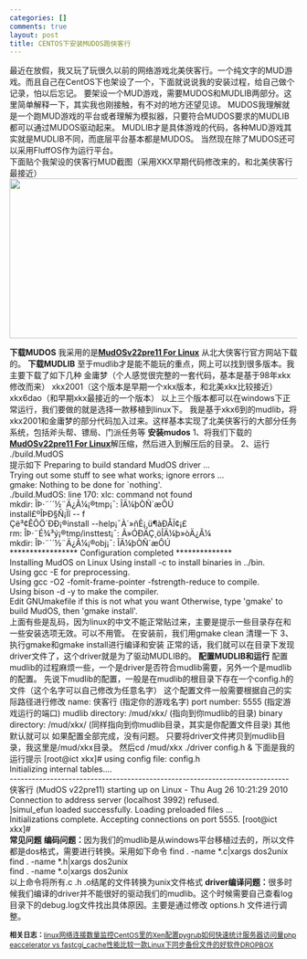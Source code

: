```yaml
--- 
categories: []
comments: true
layout: post
title: CENTOS下安装MUDOS跑侠客行
---
```

最近在放假，我又玩了玩很久以前的网络游戏北美侠客行。一个纯文字的MUD游戏。而且自己在CentOS下也架设了一个，下面就说说我的安装过程，给自己做个记录，怕以后忘记。
要架设一个MUD游戏，需要MUDOS和MUDLIB两部分。这里简单解释一下，其实我也刚接触，有不对的地方还望见谅。
MUDOS我理解就是一个跑MUD游戏的平台或者理解为模拟器，只要符合MUDOS要求的MUDLIB都可以通过MUDOS驱动起来。
MUDLIB才是具体游戏的代码，各种MUD游戏其实就是MUDLIB不同，而底层平台基本都是MUDOS。
当然现在除了MUDOS还可以采用FluffOS作为运行平台。<br>
下面贴个我架设的侠客行MUD截图（采用XKX早期代码修改来的，和北美侠客行最接近）
<img width="695" height="280" alt="" src="/attachment/image/xkx.png">

<strong>下载MUDOS</strong>
我采用的是<a href="http://www.pkuxkx.net/download/soft.php?id=20"><b>MudOSv22pre11 For Linux</b></a> 从北大侠客行官方网站下载的。
<strong>下载MUDLIB</strong>
至于mudlib才是能不能玩的重点，网上可以找到很多版本。我主要下载了如下几种
金庸梦（个人感觉很完整的一套代码，基本是基于98年xkx修改而来）
xkx2001（这个版本是早期一个xkx版本，和北美xkx比较接近）
xkx6dao（和早期xkx最接近的一个版本）
以上三个版本都可以在windows下正常运行，我们要做的就是选择一款移植到linux下。
我是基于xkx6到的mudlib，将xkx2001和金庸梦的部分代码加入过来。这样基本实现了北美侠客行的大部分任务系统，包括斧头帮、镖局、门派任务等
<strong>安装mudos</strong>
1、将我们下载的<a href="http://www.pkuxkx.net/download/soft.php?id=20"><b>MudOSv22pre11 For Linux</b></a>解压缩，然后进入到解压后的目录。
2、运行 ./build.MudOS<br>
提示如下
Preparing to build standard MudOS driver ...<br>
Trying out some stuff to see what works; ignore errors ...<br>
gmake: Nothing to be done for `nothing'.<br>
./build.MudOS: line 170: xlc: command not found<br>
mkdir: ÎÞ·¨´´½¨Ä¿Â¼¡®tmp¡¯: ÎÄ¼þÒÑ´æÔÚ<br>
install£ºÎÞÐ§Ñ¡Ïî -- f<br>
Çë³¢ÊÔÖ´ÐÐ¡®install --help¡¯À´»ñÈ¡¸ü¶àÐÅÏ¢¡£<br>
rm: ÎÞ·¨É¾³ý¡®tmp/insttest¡¯: Ã»ÓÐÄÇ¸öÎÄ¼þ»òÄ¿Â¼<br>
mkdir: ÎÞ·¨´´½¨Ä¿Â¼¡®obj¡¯: ÎÄ¼þÒÑ´æÔÚ<br>
***************** Configuration completed **************<br>
Installing MudOS on Linux
Using install -c to install binaries in ../bin.<br>
Using gcc -E for preprocessing.<br>
Using gcc -O2 -fomit-frame-pointer -fstrength-reduce to compile.<br>
Using bison -d -y to make the compiler.<br>
Edit GNUmakefile if this is not what you want
Otherwise, type 'gmake' to build MudOS, then 'gmake install'.<br>
上面有些是乱码，因为linux的中文不能正常贴过来，主要是提示一些目录存在和一些安装选项无效。可以不用管。
在安装前，我们用gmake clean 清理一下
3、执行gmake和gmake install进行编译和安装
正常的话，我们就可以在目录下发现driver文件了，这个driver就是为了驱动MUDLIB的。
<strong>配置MUDLIB和运行</strong>
配置mudlib的过程麻烦一些，一个是driver是否符合mudlib需要，另外一个是mudlib的配置。
先说下mudlib的配置，一般是在mudlib的根目录下存在一个config.h的文件（这个名字可以自己修改为任意名字）
这个配置文件一般需要根据自己的实际路径进行修改
name: 侠客行      (指定你的游戏名字)
port number: 5555  (指定游戏运行的端口)
mudlib directory: /mud/xkx/ (指向到你mudlib的目录)
binary directory: /mud/xkx/ (同样指向到你mudlib目录，其实是你配置文件目录)
其他默认就可以
如果配置全部完成，没有问题。
只要将driver文件拷贝到mudlib目录，我这里是/mud/xkx目录。
然后cd /mud/xkx
./driver config.h &
下面是我的运行提示
[root@ict xkx]# using config file: config.h<br>
Initializing internal tables....<br>
----------------------------------------------------------------------------<br>
侠客行 (MudOS v22pre11) starting up on Linux - Thu Aug 26 10:21:29 2010
<br>
Connection to address server (localhost 3992) refused.<br>
]simul_efun loaded successfully.
Loading preloaded files ...<br>
Initializations complete.
Accepting connections on port 5555.
[root@ict xkx]#<br>
<strong>常见问题</strong>
<strong>编码问题：</strong>因为我们的mudlib是从windows平台移植过去的，所以文件都是dos格式，需要进行转换。采用如下命令
find . -name *.c|xargs dos2unix<br>
find . -name *.h|xargs dos2unix<br>
find . -name *.o|xargs dos2unix<br>
以上命令将所有.c .h .o结尾的文件转换为unix文件格式
<strong>driver编译问题：</strong>很多时候我们编译的driver并不能很好的驱动我们的mudlib。这个时候需要自己查看log目录下的debug.log文件找出具体原因。主要是通过修改 options.h  文件进行调整。
 <div id="related_log" style="font-size:12px">
<b>相关日志：</b><a href="http://xinlogs.com/monitor-network-connections-of-linux">linux网络连接数量监控</a><a href="http://xinlogs.com/post/11">CentOS里的Xen配置pygrub</a><a href="http://xinlogs.com/post/17">如何快速统计服务器访问量</a><a href="http://xinlogs.com/php-eaccelerator-vs-fastcgi-cache">php eaccelerator vs fastcgi_cache性能比较</a><a href="http://xinlogs.com/vps-dropbox-install">一款Linux下同步备份文件的好软件DROPBOX</a>
</div>
